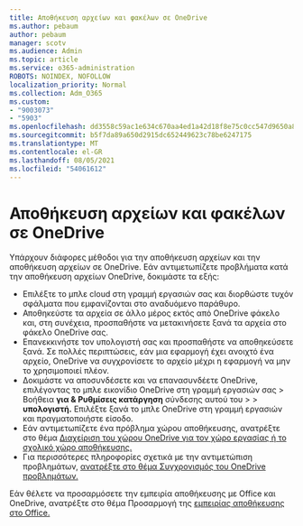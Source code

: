 ```yaml
---
title: Αποθήκευση αρχείων και φακέλων σε OneDrive
ms.author: pebaum
author: pebaum
manager: scotv
ms.audience: Admin
ms.topic: article
ms.service: o365-administration
ROBOTS: NOINDEX, NOFOLLOW
localization_priority: Normal
ms.collection: Adm_O365
ms.custom:
- "9003073"
- "5903"
ms.openlocfilehash: dd3558c59ac1e634c670aa4ed1a42d18f8e75c0cc547d9650a84c918b77e056c
ms.sourcegitcommit: b5f7da89a650d2915dc652449623c78be6247175
ms.translationtype: MT
ms.contentlocale: el-GR
ms.lasthandoff: 08/05/2021
ms.locfileid: "54061612"
---
```

# <a name="saving-files-and-folders-to-onedrive"></a>Αποθήκευση αρχείων και φακέλων σε OneDrive

Υπάρχουν διάφορες μέθοδοι για την αποθήκευση αρχείων και την αποθήκευση αρχείων σε OneDrive. Εάν αντιμετωπίζετε προβλήματα κατά την αποθήκευση αρχείων OneDrive, δοκιμάστε τα εξής:

- Επιλέξτε το μπλε cloud στη γραμμή εργασιών σας και διορθώστε τυχόν σφάλματα που εμφανίζονται στο αναδυόμενο παράθυρο.
- Αποθηκεύστε τα αρχεία σε άλλο μέρος εκτός από OneDrive φάκελο και, στη συνέχεια, προσπαθήστε να μετακινήσετε ξανά τα αρχεία στο φάκελο OneDrive σας.
- Επανεκκινήστε τον υπολογιστή σας και προσπαθήστε να αποθηκεύσετε ξανά. Σε πολλές περιπτώσεις, εάν μια εφαρμογή έχει ανοιχτό ένα αρχείο, OneDrive να συγχρονίσετε το αρχείο μέχρι η εφαρμογή να μην το χρησιμοποιεί πλέον.    
- Δοκιμάστε να αποσυνδέσετε και να επανασυνδέετε OneDrive, επιλέγοντας το μπλε εικονίδιο OneDrive στη γραμμή εργασιών σας > Βοήθεια **για & Ρυθμίσεις κατάργηση** σύνδεσης αυτού του  >    >  **υπολογιστή.** Επιλέξτε ξανά το μπλε OneDrive στη γραμμή εργασιών και πραγματοποιήστε είσοδο.
- Εάν αντιμετωπίζετε ένα πρόβλημα χώρου αποθήκευσης, ανατρέξτε στο θέμα [Διαχείριση του χώρου OneDrive για τον χώρο εργασίας ή το σχολικό χώρο αποθήκευσης.](https://support.microsoft.com/office/manage-your-onedrive-for-work-or-school-storage-31519161-059c-4764-b6f8-f5cd29f7fe68)
- Για περισσότερες πληροφορίες σχετικά με την αντιμετώπιση προβλημάτων, [ανατρέξτε στο θέμα Συγχρονισμός του OneDrive προβλημάτων.](https://docs.microsoft.com/alchemyinsights/fix-onedrive-sync-issues)  

Εάν θέλετε να προσαρμόσετε την εμπειρία αποθήκευσης με Office και OneDrive, ανατρέξτε στο θέμα Προσαρμογή της [εμπειρίας αποθήκευσης στο Office.](https://support.microsoft.com/office/customize-the-save-experience-in-office-786200a7-f5f2-4d26-a3ae-b78c60dd5d3b)
